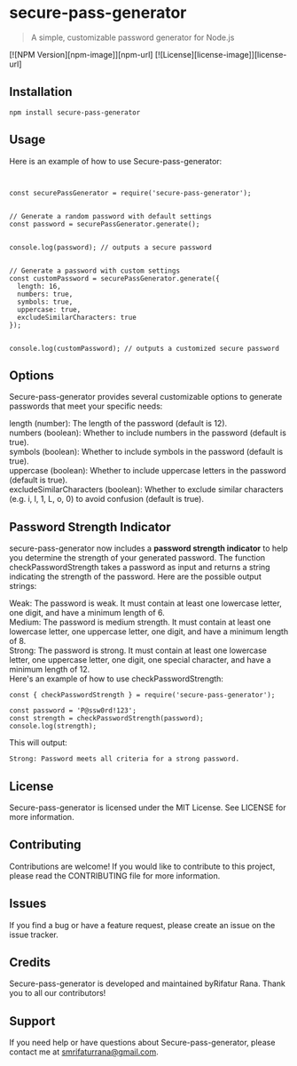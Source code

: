 # secure-pass-generator

> A simple, customizable password generator for Node.js

[![NPM Version][npm-image]][npm-url]
[![License][license-image]][license-url]

## Installation

```console
npm install secure-pass-generator 
```

## Usage
Here is an example of how to use Secure-pass-generator:

```console


const securePassGenerator = require('secure-pass-generator');


// Generate a random password with default settings
const password = securePassGenerator.generate();


console.log(password); // outputs a secure password


// Generate a password with custom settings
const customPassword = securePassGenerator.generate({
  length: 16,
  numbers: true,
  symbols: true,
  uppercase: true,
  excludeSimilarCharacters: true
});


console.log(customPassword); // outputs a customized secure password

```

## Options

Secure-pass-generator provides several customizable options to generate passwords that meet your specific needs:

length (number): The length of the password (default is 12). <br />
numbers (boolean): Whether to include numbers in the password (default is true). <br />
symbols (boolean): Whether to include symbols in the password (default is true). <br />
uppercase (boolean): Whether to include uppercase letters in the password (default is true). <br />
excludeSimilarCharacters (boolean): Whether to exclude similar characters (e.g. i, l, 1, L, o, 0) to avoid confusion (default is true).

## Password Strength Indicator

secure-pass-generator now includes a <b>password strength indicator</b> to help you determine the strength of your generated password. The function checkPasswordStrength takes a password as input and returns a string indicating the strength of the password. Here are the possible output strings:

Weak: The password is weak. It must contain at least one lowercase letter, one digit, and have a minimum length of 6. <br/>
Medium: The password is medium strength. It must contain at least one lowercase letter, one uppercase letter, one digit, and have a minimum length of 8.  <br/>
Strong: The password is strong. It must contain at least one lowercase letter, one uppercase letter, one digit, one special character, and have a minimum length of 12.  <br/>
Here's an example of how to use checkPasswordStrength:
```console
const { checkPasswordStrength } = require('secure-pass-generator');

const password = 'P@ssw0rd!123';
const strength = checkPasswordStrength(password);
console.log(strength);
```
This will output:
```console
Strong: Password meets all criteria for a strong password.
```

## License
Secure-pass-generator is licensed under the MIT License. See LICENSE for more information.

## Contributing
Contributions are welcome! If you would like to contribute to this project, please read the CONTRIBUTING file for more information.

## Issues
If you find a bug or have a feature request, please create an issue on the issue tracker.

## Credits
Secure-pass-generator is developed and maintained byRifatur Rana. Thank you to all our contributors!

## Support
If you need help or have questions about Secure-pass-generator, please contact me at smrifaturrana@gmail.com.


